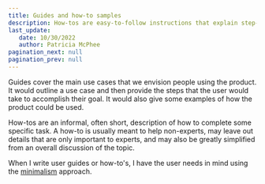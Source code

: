 ```yaml
---
title: Guides and how-to samples
description: How-tos are easy-to-follow instructions that explain step-by-step how to perform a task or use a specific feature in an app. How-tos are focused procedural articles that help you complete a task.  
last_update: 
   date: 10/30/2022
   author: Patricia McPhee
pagination_next: null
pagination_prev: null 
---
```


Guides cover the main use cases that we envision people using the product. It would outline a use case and then provide the steps that the user would take to accomplish their goal. It would also give some examples of how the product could be used.

How-tos are an informal, often short, description of how to complete some specific task. A how-to is usually meant to help non-experts, may leave out details that are only important to experts, and may also be greatly simplified from an overall discussion of the topic.

When I write user guides or how-to's, I have the user needs in mind using the [minimalism](https://www.stilo.com/2017/05/04/dita-and-minimalism/#:~:text=Minimalism%2C%20when%20applied%20to%20technical%20writing%2C%20should%20result,2%20Usable%203%20Minimal%204%20Appropriate%205%20Findable) approach.  
